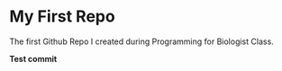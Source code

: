 # My First Repo
The first Github Repo I created during Programming for Biologist Class.

**Test commit**
